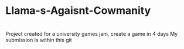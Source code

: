 # Llama-s-Agaisnt-Cowmanity
#
Project created for a university games jam, create a game in 4 days
My submission is within this git
